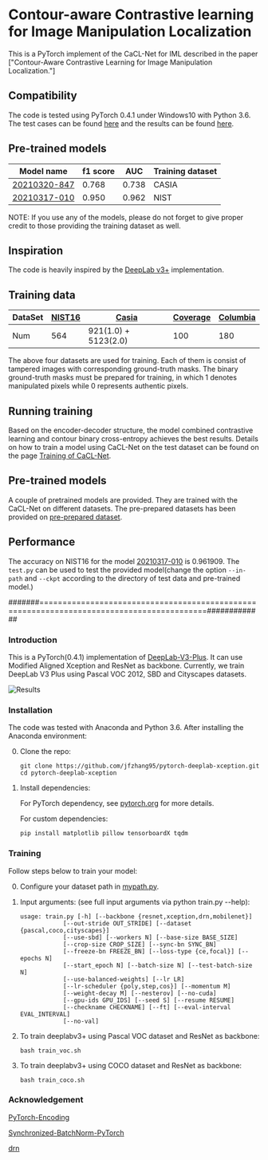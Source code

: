 # Contour-aware Contrastive learning for Image Manipulation Localization


This is a PyTorch implement of the CaCL-Net for IML described in the paper
["Contour-Aware Contrastive Learning for Image Manipulation Localization."]


## Compatibility
The code is tested using PyTorch 0.4.1 under Windows10 with Python 3.6. 
The test cases can be found [here](https://github.com/davidsandberg/facenet/tree/master/test)
and the results can be found [here](http://travis-ci.org/davidsandberg/facenet).

<!--
### TODO
- [x] Support different backbones
- [x] Support CASIA, NIST16, Coverage and Columbia datasets
- [x] Multi-GPU training

-->

## Pre-trained models
| Model name      | f1 score | AUC | Training dataset 
|-----------------|----------|----|------------------|
| [20210320-847](https://drive.google.com/open?id=1R77HmFADxe87GmoLwzfgMu_HY0IhcyBz) | 0.768    | 0.738   | CASIA    | 
| [20210317-010](https://drive.google.com/open?id=1EXPBSXwTaqrSC0OhUdXNmKSh9qJUQ55-) | 0.950    | 0.962   | NIST     |

NOTE: If you use any of the models, please do not forget to give proper credit to those providing the training dataset as well.

## Inspiration
The code is heavily inspired by the 
[DeepLab v3+](https://github.com/jfzhang95/pytorch-deeplab-xception) implementation.



## Training data
| DataSet        |  [NIST16](https://www.nist.gov/itl/iad/mig/nimble-challenge-2017-evaluation.) |  [Casia](http://forensics.idealtest.org/.) |  [Coverage](https://github.com/wenbihan/coverage) |  [Columbia](http://www.ee.columbia.edu/ln/dvmm/downloads/AuthSplicedDataSet/AuthSplicedDataSet.htm) |
|----------------|------------ |------------| --------------|--------------|
|   Num   | 564  | 921(1.0) + 5123(2.0)  |100         | 180    |
 
The above four datasets are used for training. Each of them is consist of tampered images with corresponding ground-truth masks. 
The binary ground-truth masks must be prepared for training, in which 1 denotes manipulated pixels while 0 represents authentic pixels.

<!--Except Columbia, the other datasets provides binary ground-truth mask. 
To train Columbia, we transform the edge masks into binary ground-truth masks, 
-->

<!--
The [CASIA-WebFace](http://www.cbsr.ia.ac.cn/english/CASIA-WebFace-Database.html) dataset has been used for training. 
This training set consists of total of 453 453 images over 10 575 identities after face detection. 
Some performance improvement has been seen if the dataset has been filtered before training. 
Some more information about how this was done will come later.
The best performing model has been trained on the [VGGFace2](https://www.robots.ox.ac.uk/~vgg/data/vgg_face2/) dataset 
consisting of ~3.3M faces and ~9000 classes.
-->
<!--
## Pre-processing

    别的方法是怎么做的, 训练之前的准备

Current models adopt  
### Face alignment using MTCNN
One problem with the above approach seems to be that the Dlib face detector misses some of the hard examples 
(partial occlusion, silhouettes, etc). This makes the training set too "easy" which causes the model 
to perform worse on other benchmarks.
To solve this, other face landmark detectors has been tested. 
One face landmark detector that has proven to work very well in this setting is the
[Multi-task CNN](https://kpzhang93.github.io/MTCNN_face_detection_alignment/index.html). 
A Matlab/Caffe implementation can be found [here](https://github.com/kpzhang93/MTCNN_face_detection_alignment) 
and this has been used for face alignment with very good results. A Python/Tensorflow implementation of MTCNN 
can be found [here](https://github.com/davidsandberg/facenet/tree/master/src/align). 
This implementation does not give identical results to the Matlab/Caffe implementation but the performance is very similar.
-->

## Running training
Based on the encoder-decoder structure, the model combined contrastive learning and contour binary cross-entropy achieves
the best results. Details on how to train a model using CaCL-Net on the test dataset can be found on the page
[Training of CaCL-Net]().

<!--
Currently, the best results are achieved by training the model using softmax loss. 
Details on how to train a model using softmax loss on the CASIA-WebFace dataset can be found 
on the page [Classifier training of Inception-ResNet-v1](https://github.com/davidsandberg/facenet/wiki/Classifier-training-of-inception-resnet-v1).
-->

## Pre-trained models
A couple of pretrained models are provided. They are trained with the CaCL-Net on different datasets. 
The pre-prepared datasets has been provided on [pre-prepared dataset](). 

<!---
A couple of pretrained models are provided. They are trained using softmax loss with the Inception-Resnet-v1 model. 
The datasets has been aligned using [MTCNN](https://github.com/davidsandberg/facenet/tree/master/src/align).
-->

## Performance
The accuracy on NIST16 for the model [20210317-010]() is 0.961909. 
The `test.py` can be used to test the provided model(change the option `--in-path` and `--ckpt`
according to the directory of test data and pre-trained model.)

<!---
The accuracy on LFW for the model [20180402-114759](https://drive.google.com/open?id=1EXPBSXwTaqrSC0OhUdXNmKSh9qJUQ55-) 
is 0.99650+-0.00252. A description of how to run the test can be found on the page [Validate on LFW](https://github.com/davidsandberg/facenet/wiki/Validate-on-lfw). 
Note that the input images to the model need to be standardized using fixed image standardization 
(use the option `--use_fixed_image_standardization` when running e.g. `validate_on_lfw.py`).
--->








































#######==========================================================================================#############

### Introduction
This is a PyTorch(0.4.1) implementation of [DeepLab-V3-Plus](https://arxiv.org/pdf/1802.02611). It
can use Modified Aligned Xception and ResNet as backbone. Currently, we train DeepLab V3 Plus
using Pascal VOC 2012, SBD and Cityscapes datasets.

![Results](doc/results.png)


### Installation
The code was tested with Anaconda and Python 3.6. After installing the Anaconda environment:

0. Clone the repo:
    ```Shell
    git clone https://github.com/jfzhang95/pytorch-deeplab-xception.git
    cd pytorch-deeplab-xception
    ```

1. Install dependencies:

    For PyTorch dependency, see [pytorch.org](https://pytorch.org/) for more details.

    For custom dependencies:
    ```Shell
    pip install matplotlib pillow tensorboardX tqdm
    ```
### Training
Follow steps below to train your model:

0. Configure your dataset path in [mypath.py](https://github.com/jfzhang95/pytorch-deeplab-xception/blob/master/mypath.py).

1. Input arguments: (see full input arguments via python train.py --help):
    ```Shell
    usage: train.py [-h] [--backbone {resnet,xception,drn,mobilenet}]
                [--out-stride OUT_STRIDE] [--dataset {pascal,coco,cityscapes}]
                [--use-sbd] [--workers N] [--base-size BASE_SIZE]
                [--crop-size CROP_SIZE] [--sync-bn SYNC_BN]
                [--freeze-bn FREEZE_BN] [--loss-type {ce,focal}] [--epochs N]
                [--start_epoch N] [--batch-size N] [--test-batch-size N]
                [--use-balanced-weights] [--lr LR]
                [--lr-scheduler {poly,step,cos}] [--momentum M]
                [--weight-decay M] [--nesterov] [--no-cuda]
                [--gpu-ids GPU_IDS] [--seed S] [--resume RESUME]
                [--checkname CHECKNAME] [--ft] [--eval-interval EVAL_INTERVAL]
                [--no-val]

    ```

2. To train deeplabv3+ using Pascal VOC dataset and ResNet as backbone:
    ```Shell
    bash train_voc.sh
    ```
3. To train deeplabv3+ using COCO dataset and ResNet as backbone:
    ```Shell
    bash train_coco.sh
    ```    

### Acknowledgement
[PyTorch-Encoding](https://github.com/zhanghang1989/PyTorch-Encoding)

[Synchronized-BatchNorm-PyTorch](https://github.com/vacancy/Synchronized-BatchNorm-PyTorch)

[drn](https://github.com/fyu/drn)
